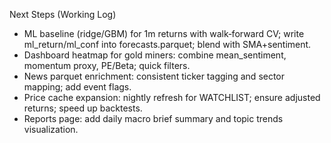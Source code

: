 Next Steps (Working Log)

- ML baseline (ridge/GBM) for 1m returns with walk‑forward CV; write ml_return/ml_conf into forecasts.parquet; blend with SMA+sentiment.
- Dashboard heatmap for gold miners: combine mean_sentiment, momentum proxy, PE/Beta; quick filters.
- News parquet enrichment: consistent ticker tagging and sector mapping; add event flags.
- Price cache expansion: nightly refresh for WATCHLIST; ensure adjusted returns; speed up backtests.
- Reports page: add daily macro brief summary and topic trends visualization.


